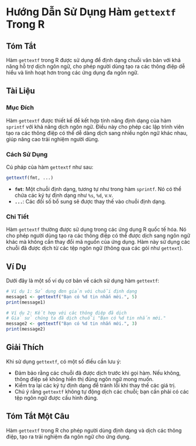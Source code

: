 <!--
Meta Description: # Hướng Dẫn Sử Dụng Hàm `gettextf` Trong R ## Tóm Tắt Hàm `gettextf` trong R được sử dụng để định dạng chuỗi văn bản với khả năng hỗ trợ dịch ngôn ngữ...
Meta Keywords: các, dụng, gettextf, hàm, dịch
-->

# Hướng Dẫn Sử Dụng Hàm `gettextf` Trong R

## Tóm Tắt
Hàm `gettextf` trong R được sử dụng để định dạng chuỗi văn bản với khả năng hỗ trợ dịch ngôn ngữ, cho phép người dùng tạo ra các thông điệp dễ hiểu và linh hoạt hơn trong các ứng dụng đa ngôn ngữ.

## Tài Liệu
### Mục Đích
Hàm `gettextf` được thiết kế để kết hợp tính năng định dạng của hàm `sprintf` với khả năng dịch ngôn ngữ. Điều này cho phép các lập trình viên tạo ra các thông điệp có thể dễ dàng dịch sang nhiều ngôn ngữ khác nhau, giúp nâng cao trải nghiệm người dùng.

### Cách Sử Dụng
Cú pháp của hàm `gettextf` như sau:
```R
gettextf(fmt, ...)
```
- **`fmt`**: Một chuỗi định dạng, tương tự như trong hàm `sprintf`. Nó có thể chứa các ký tự định dạng như `%s`, `%d`, v.v.
- **`...`**: Các đối số bổ sung sẽ được thay thế vào chuỗi định dạng.

### Chi Tiết
Hàm `gettextf` thường được sử dụng trong các ứng dụng R quốc tế hóa. Nó cho phép người dùng tạo ra các thông điệp có thể được dịch sang ngôn ngữ khác mà không cần thay đổi mã nguồn của ứng dụng. Hàm này sử dụng các chuỗi đã được dịch từ các tệp ngôn ngữ (thông qua các gói như `gettext`).

## Ví Dụ
Dưới đây là một số ví dụ cơ bản về cách sử dụng hàm `gettextf`:

```R
# Ví dụ 1: Sử dụng đơn giản với chuỗi định dạng
message1 <- gettextf("Bạn có %d tin nhắn mới.", 5)
print(message1)

# Ví dụ 2: Kết hợp với các thông điệp đã dịch
# Giả sử chúng ta đã dịch chuỗi "Bạn có %d tin nhắn mới."
message2 <- gettextf("Bạn có %d tin nhắn mới.", 3)
print(message2)
```

## Giải Thích
Khi sử dụng `gettextf`, có một số điều cần lưu ý:
- Đảm bảo rằng các chuỗi đã được dịch trước khi gọi hàm. Nếu không, thông điệp sẽ không hiển thị đúng ngôn ngữ mong muốn.
- Kiểm tra lại các ký tự định dạng để tránh lỗi khi thay thế các giá trị.
- Chú ý rằng `gettextf` không tự động dịch các chuỗi; bạn cần phải có các tệp ngôn ngữ được cấu hình đúng.

## Tóm Tắt Một Câu
Hàm `gettextf` trong R cho phép người dùng định dạng và dịch các thông điệp, tạo ra trải nghiệm đa ngôn ngữ cho ứng dụng.